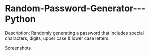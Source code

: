# Random-Password-Generator---Python
Description: 
  Randomly generating a password that includes special characters, digits, upper case &amp; lower case letters.
 

 Screenshots
 

  
  
